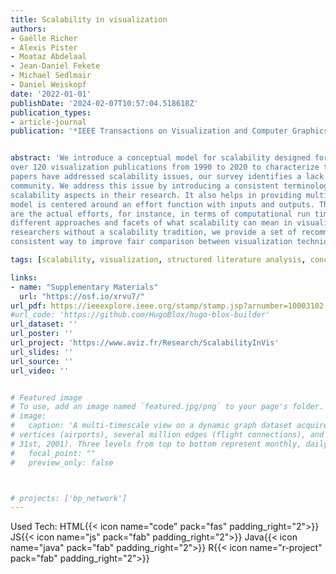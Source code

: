 ```yaml
---
title: Scalability in visualization
authors:
- Gaëlle Richer
- Alexis Pister
- Moataz Abdelaal
- Jean-Daniel Fekete
- Michael Sedlmair
- Daniel Weiskopf
date: '2022-01-01'
publishDate: '2024-02-07T10:57:04.518618Z'
publication_types:
- article-journal
publication: '*IEEE Transactions on Visualization and Computer Graphics*'


abstract: 'We introduce a conceptual model for scalability designed for visualization research. With this model, we systematically analyze
over 120 visualization publications from 1990 to 2020 to characterize the different notions of scalability in these works. While many
papers have addressed scalability issues, our survey identifies a lack of consistency in the use of the term in the visualization research
community. We address this issue by introducing a consistent terminology meant to help visualization researchers better characterize the
scalability aspects in their research. It also helps in providing multiple methods for supporting the claim that a work is “scalable.” Our
model is centered around an effort function with inputs and outputs. The inputs are the problem size and resources, whereas the outputs
are the actual efforts, for instance, in terms of computational run time or visual clutter. We select representative examples to illustrate
different approaches and facets of what scalability can mean in visualization literature. Finally, targeting the diverse crowd of visualization
researchers without a scalability tradition, we provide a set of recommendations for how scalability can be presented in a clear and
consistent way to improve fair comparison between visualization techniques and systems and foster reproducibility.'

tags: [scalability, visualization, structured literature analysis, conceptual framework]

links:
- name: "Supplementary Materials"
  url: "https://osf.io/xrvu7/"
url_pdf: https://ieeexplore.ieee.org/stamp/stamp.jsp?arnumber=10003102
#url_code: 'https://github.com/HugoBlox/hugo-blox-builder'
url_dataset: ''
url_poster: ''
url_project: 'https://www.aviz.fr/Research/ScalabilityInVis'
url_slides: ''
url_source: ''
url_video: ''


# Featured image
# To use, add an image named `featured.jpg/png` to your page's folder. 
# image:
#   caption: 'A multi-timescale view on a dynamic graph dataset acquired from the US domestic flight database consisting of several hundred
# vertices (airports), several million edges (flight connections), and more than one million time steps (from January 1st, 2000 to December
# 31st, 2001). Three levels from top to bottom represent monthly, daily, and hourly patterns, respectively'
#   focal_point: ""
#   preview_only: false



# projects: ['bp_network']
---
```

Used Tech:
HTML{{< icon name="code" pack="fas" padding_right="2">}}
JS{{< icon name="js" pack="fab" padding_right="2">}}
Java{{< icon name="java" pack="fab" padding_right="2">}}
R{{< icon name="r-project" pack="fab" padding_right="2">}}